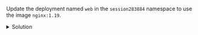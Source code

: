 Update the deployment named `web` in the `session283884` namespace to use the image `nginx:1.19`.

<details><summary>Solution</summary>
<br>

```bash
kubectl -n session283884 set image deployment/web nginx=nginx:1.19
```{{exec}}

```bash
kubectl -n session283884 rollout status deployment/web
```{{exec}}

</details>